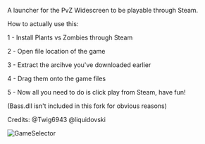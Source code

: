 A launcher for the PvZ Widescreen to be playable through Steam.

How to actually use this:

1 - Install Plants vs Zombies through Steam

2 - Open file location of the game

3 - Extract the arcihve you've downloaded earlier

4 - Drag them onto the game files

5 - Now all you need to do is click play from Steam, have fun!

(Bass.dll isn't included in this fork for obvious reasons)

Credits: @Twig6943 @liquidovski

![GameSelector](/screenshots/GameSelector.png)
